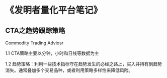 # 《发明者量化平台笔记》

## CTA之趋势跟踪策略

Commodity Trading Adviosr

1.1 CTA策略主要以分钟，小时和日线等数据为主

1.2 趋势策略：利用一些技术指标守在趋势发生的必经之路上，买入并持有到趋势消失。通常叠加多个交易品种，或者利用策略多样性来降低风险。

